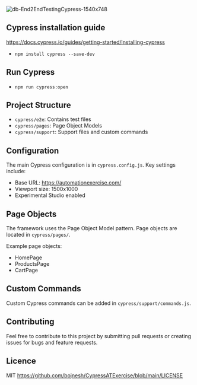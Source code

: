 ![db-End2EndTestingCypress-1540x748](https://github.com/user-attachments/assets/6f70eed0-abd2-459a-b51c-702d704478a0)

## Cypress installation guide
https://docs.cypress.io/guides/getting-started/installing-cypress
- `npm install cypress --save-dev`

## Run Cypress
- `npm run cypress:open`

## Project Structure

- `cypress/e2e`: Contains test files
- `cypress/pages`: Page Object Models
- `cypress/support`: Support files and custom commands

## Configuration

The main Cypress configuration is in `cypress.config.js`. Key settings include:

- Base URL: https://automationexercise.com/
- Viewport size: 1500x1000
- Experimental Studio enabled

## Page Objects

The framework uses the Page Object Model pattern. Page objects are located in `cypress/pages/`.

Example page objects:
- HomePage
- ProductsPage
- CartPage

## Custom Commands

Custom Cypress commands can be added in `cypress/support/commands.js`.

## Contributing

Feel free to contribute to this project by submitting pull requests or creating issues for bugs and feature requests.

## Licence

MIT https://github.com/bojnesh/CypressATExercise/blob/main/LICENSE
